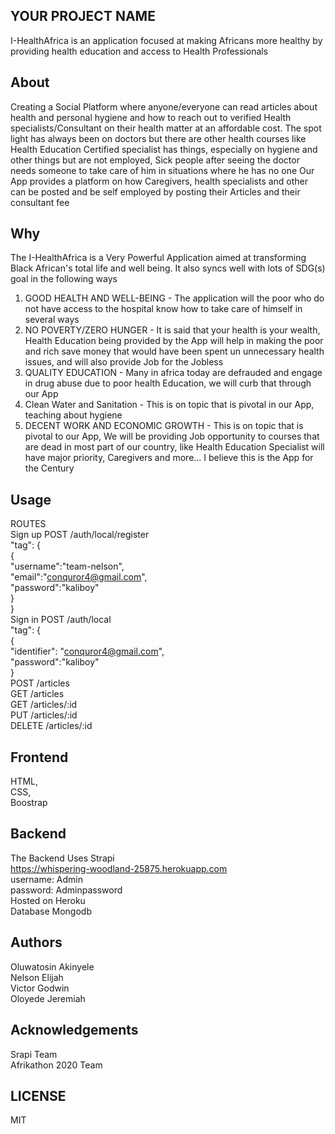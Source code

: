 ## YOUR PROJECT NAME

I-HealthAfrica is an application focused at making Africans more healthy by providing health education and access to Health Professionals


## About

Creating a Social Platform where anyone/everyone can read articles about health and personal hygiene and how to reach out to verified Health specialists/Consultant on their health matter at an affordable cost.
The spot light has always been on doctors but there are other health courses like Health Education Certified specialist has things, especially on hygiene and other things but are not employed, Sick people after seeing the doctor needs someone to take care of him in situations where he has no one
 Our App provides a platform on how Caregivers, health specialists and other can be posted and be self employed by posting their Articles and their consultant fee



## Why

The I-HealthAfrica is a Very Powerful Application aimed at transforming Black African's total life and well being. It also syncs well with lots of SDG(s) goal in the following ways
1. GOOD HEALTH AND WELL-BEING - The application will the poor who do not have access to the hospital know how to take care of himself in several ways
2. NO POVERTY/ZERO HUNGER - It is said that your health is your wealth, Health Education being provided by the App will help in making the poor and rich save money that would have been spent un unnecessary health issues, and will also provide Job for the Jobless
3. QUALITY EDUCATION - Many in africa today are defrauded and engage in drug abuse due to poor health Education, we will curb that through our App
4. Clean Water and Sanitation - This is on topic that is pivotal in our App, teaching about hygiene
5. DECENT WORK AND ECONOMIC GROWTH - This is on topic that is pivotal to our App, We will be providing Job opportunity to courses that are dead in most part of our country, like Health Education Specialist will have major priority, Caregivers and more...
I believe this is the App for the Century 


## Usage
 ROUTES                   
 Sign up POST /auth/local/register                   
 "tag": {                              
           {                       
 	"username":"team-nelson",                      
 		"email":"conquror4@gmail.com",                      
 		"password":"kaliboy"                            
             }                
         }                                            
 Sign in POST /auth/local                      
  "tag": {                          
           {                                  
 		"identifier": "conquror4@gmail.com",                        
 		"password":"kaliboy"                          
 	        }                                
 POST         /articles                        
 GET          /articles                               
 GET  	    /articles/:id                                
 PUT         /articles/:id                                  
 DELETE      /articles/:id                
 
 ## Frontend
 HTML,    
 CSS,    
 Boostrap
 
 ## Backend
 The Backend Uses Strapi       
 https://whispering-woodland-25875.herokuapp.com   
 username: Admin    
 password: Adminpassword  
 Hosted on Heroku    
 Database Mongodb
 
 
 

## Authors

 Oluwatosin Akinyele   
 Nelson Elijah   
 Victor Godwin          
 Oloyede Jeremiah          
 
 
## Acknowledgements
Srapi Team                               
Afrikathon 2020 Team         

## LICENSE
MIT
